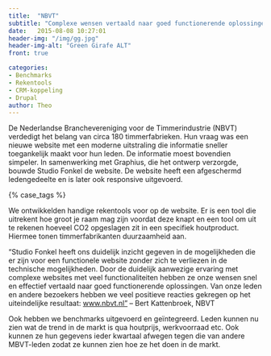 ```yaml
---
title:  "NBVT"
subtitle: "Complexe wensen vertaald naar goed functionerende oplossingen"
date:   2015-08-08 10:27:01
header-img: "/img/gg.jpg"
header-img-alt: "Green Girafe ALT"
front: true

categories:
- Benchmarks 
- Rekentools 
- CRM-koppeling 
- Drupal
author: Theo
---
```

De Nederlandse Branchevereniging voor de Timmerindustrie (NBVT) verdedigt het belang van circa 180 timmerfabrieken. Hun vraag was een nieuwe website met een moderne uitstraling die informatie sneller toegankelijk maakt voor hun leden. De informatie moest bovendien simpeler. In samenwerking met Graphius, die het ontwerp verzorgde, bouwde Studio Fonkel de website. De website heeft een afgeschermd ledengedeelte en is later ook responsive uitgevoerd.

{% case_tags %}

We ontwikkelden handige rekentools voor op de website. Er is een tool die uitrekent hoe groot je raam mag zijn voordat deze knapt en een tool om uit te rekenen hoeveel CO2 opgeslagen zit in een specifiek houtproduct. Hiermee tonen timmerfabrikanten duurzaamheid aan.

“Studio Fonkel heeft ons duidelijk inzicht gegeven in de mogelijkheden die er zijn voor een functionele website zonder zich te verliezen in de technische mogelijkheden. Door de duidelijk aanwezige ervaring met complexe websites met veel functionaliteiten hebben ze onze wensen snel en effectief vertaald naar goed functionerende oplossingen. Van onze leden en andere bezoekers hebben we veel positieve reacties gekregen op het uiteindelijke resultaat: www.nbvt.nl” – Bert Kattenbroek, NBVT

Ook hebben we benchmarks uitgevoerd en geïntegreerd. Leden kunnen nu zien wat de trend in de markt is qua houtprijs, werkvoorraad etc. Ook kunnen ze hun gegevens ieder kwartaal afwegen tegen die van andere MBVT-leden zodat ze kunnen zien hoe ze het doen in de markt.
